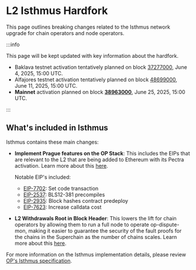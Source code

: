# L2 Isthmus Hardfork

This page outlines breaking changes related to the Isthmus network upgrade for chain operators and node operators.

:::info

This page will be kept updated with key information about the hardfork.


- Baklava testnet activation tentatively planned on block [37277000](https://celo-baklava.blockscout.com/block/countdown/37277000), June 4, 2025, 15:00 UTC.
- Alfajores testnet activation tentatively planned on block [48699000](https://celo-alfajores.blockscout.com/block/countdown/48699000), June 11, 2025, 15:00 UTC. 
- **Mainnet** activation planned on block [**38963000**](https://celo.blockscout.com/block/countdown/38963000), June 25, 2025, 15:00 UTC.

:::

## What's included in Isthmus

Isthmus contains these main changes:

- **Implement Prague features on the OP Stack**: This includes the EIPs that are relevant to the L2 that are being added to Ethereum with its Pectra activation. Learn more about this [here](https://gov.optimism.io/t/proposal-preview-implement-prague-features-on-the-op-stack/9703).

  Notable EIP's included:
  - [EIP-7702](https://github.com/ethereum/EIPs/blob/f27ddf2b0af7e862a967ee38ceeaa7d980786ca1/EIPS/eip-7702.md): Set code transaction
  - [EIP-2537](https://github.com/ethereum/EIPs/blob/f27ddf2b0af7e862a967ee38ceeaa7d980786ca1/EIPS/eip-2537.md): BLS12-381 precompiles
  - [EIP-2935](https://github.com/ethereum/EIPs/blob/f27ddf2b0af7e862a967ee38ceeaa7d980786ca1/EIPS/eip-2935.md): Block hashes contract predeploy
  - [EIP-7623](https://github.com/ethereum/EIPs/blob/f27ddf2b0af7e862a967ee38ceeaa7d980786ca1/EIPS/eip-7623.md): Increase calldata cost

- **L2 Withdrawals Root in Block Header**: This lowers the lift for chain operators by allowing them to run a full node to operate op-dispute-mon, making it easier to guarantee the security of the fault proofs for the chains in the Superchain as the number of chains scales. Learn more about this [here](https://gov.optimism.io/t/proposal-preview-l2-withdrawals-root-in-block-header/9730).

For more information on the Isthmus implementation details, please review [OP's Isthmus specification](https://specs.optimism.io/protocol/isthmus/overview.html).
